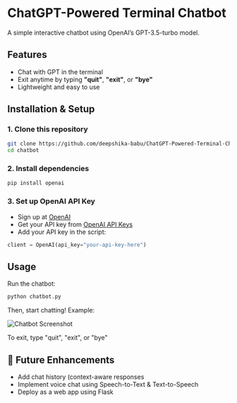# ChatGPT-Powered Terminal Chatbot  

A simple interactive chatbot using OpenAI’s GPT-3.5-turbo model.  

## Features  
- Chat with GPT in the terminal  
- Exit anytime by typing **"quit"**, **"exit"**, or **"bye"**  
- Lightweight and easy to use  


##  Installation & Setup  

### 1. Clone this repository  
```bash
git clone https://github.com/deepshika-babu/ChatGPT-Powered-Terminal-Chatbot.git
cd chatbot
```

### 2. Install dependencies  
```bash
pip install openai
```

### 3. Set up OpenAI API Key  
- Sign up at [OpenAI](https://openai.com/)
- Get your API key from [OpenAI API Keys](https://platform.openai.com/)
- Add your API key in the script:
```python
client = OpenAI(api_key="your-api-key-here")
```

## Usage

Run the chatbot:
```bash
python chatbot.py
```
Then, start chatting! Example:

![Chatbot Screenshot](https://github.com/user-attachments/assets/50bb63cb-2b53-4de6-8975-95c6fbde0ce6)

To exit, type "quit", "exit", or "bye"

## 🔧 Future Enhancements
- Add chat history (context-aware responses
- Implement voice chat using Speech-to-Text & Text-to-Speech
- Deploy as a web app using Flask